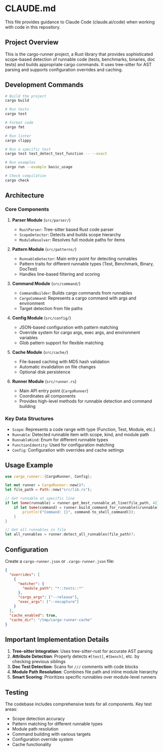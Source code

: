 # CLAUDE.md

This file provides guidance to Claude Code (claude.ai/code) when working with code in this repository.

## Project Overview

This is the cargo-runner project, a Rust library that provides sophisticated scope-based detection of runnable code (tests, benchmarks, binaries, doc tests) and builds appropriate cargo commands. It uses tree-sitter for AST parsing and supports configuration overrides and caching.

## Development Commands

```bash
# Build the project
cargo build

# Run tests
cargo test

# Format code
cargo fmt

# Run linter
cargo clippy

# Run a specific test
cargo test test_detect_test_function -- --exact

# Run examples
cargo run --example basic_usage

# Check compilation
cargo check
```

## Architecture

### Core Components

1. **Parser Module** (`src/parser/`)
   - `RustParser`: Tree-sitter based Rust code parser
   - `ScopeDetector`: Detects and builds scope hierarchy
   - `ModuleResolver`: Resolves full module paths for items

2. **Pattern Module** (`src/patterns/`)
   - `RunnableDetector`: Main entry point for detecting runnables
   - Pattern traits for different runnable types (Test, Benchmark, Binary, DocTest)
   - Handles line-based filtering and scoring

3. **Command Module** (`src/command/`)
   - `CommandBuilder`: Builds cargo commands from runnables
   - `CargoCommand`: Represents a cargo command with args and environment
   - Target detection from file paths

4. **Config Module** (`src/config/`)
   - JSON-based configuration with pattern matching
   - Override system for cargo args, exec args, and environment variables
   - Glob pattern support for flexible matching

5. **Cache Module** (`src/cache/`)
   - File-based caching with MD5 hash validation
   - Automatic invalidation on file changes
   - Optional disk persistence

6. **Runner Module** (`src/runner.rs`)
   - Main API entry point (`CargoRunner`)
   - Coordinates all components
   - Provides high-level methods for runnable detection and command building

### Key Data Structures

- `Scope`: Represents a code range with type (Function, Test, Module, etc.)
- `Runnable`: Detected runnable item with scope, kind, and module path
- `RunnableKind`: Enum for different runnable types
- `FunctionIdentity`: Used for configuration matching
- `Config`: Configuration with overrides and cache settings

## Usage Example

```rust
use cargo_runner::{CargoRunner, Config};

let mut runner = CargoRunner::new()?;
let file_path = Path::new("src/lib.rs");

// Get runnable at specific line
if let Some(runnable) = runner.get_best_runnable_at_line(file_path, 42)? {
    if let Some(command) = runner.build_command_for_runnable(&runnable)? {
        println!("Command: {}", command.to_shell_command());
    }
}

// Get all runnables in file
let all_runnables = runner.detect_all_runnables(file_path)?;
```

## Configuration

Create a `cargo-runner.json` or `.cargo-runner.json` file:

```json
{
  "overrides": [
    {
      "matcher": {
        "module_path": "*::tests::*"
      },
      "cargo_args": ["--release"],
      "exec_args": ["--nocapture"]
    }
  ],
  "cache_enabled": true,
  "cache_dir": "/tmp/cargo-runner-cache"
}
```

## Important Implementation Details

1. **Tree-sitter Integration**: Uses tree-sitter-rust for accurate AST parsing
2. **Attribute Detection**: Properly detects `#[test]`, `#[bench]`, etc. by checking previous siblings
3. **Doc Test Detection**: Scans for `///` comments with code blocks
4. **Module Path Resolution**: Combines file path and inline module hierarchy
5. **Smart Scoring**: Prioritizes specific runnables over module-level runners

## Testing

The codebase includes comprehensive tests for all components. Key test areas:
- Scope detection accuracy
- Pattern matching for different runnable types
- Module path resolution
- Command building with various targets
- Configuration override system
- Cache functionality